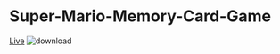 # Super-Mario-Memory-Card-Game
[Live](https://super-mario-memory-card-game-tan.vercel.app/)
![download](https://user-images.githubusercontent.com/30230586/174761606-2c85ad99-3a30-4fd3-a629-2b439cb3e73a.png)


